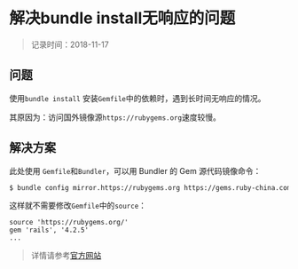 # 解决bundle install无响应的问题
> 记录时间：2018-11-17

## 问题

使用`bundle install` 安装`Gemfile`中的依赖时，遇到长时间无响应的情况。

其原因为：访问国外镜像源`https://rubygems.org`速度较慢。

## 解决方案

此处使用 `Gemfile`和`Bundler`，可以用 Bundler 的 Gem 源代码镜像命令：
```sh
$ bundle config mirror.https://rubygems.org https://gems.ruby-china.com
```

这样就不需要修改`Gemfile`中的`source`：
```gemfile
source 'https://rubygems.org/'
gem 'rails', '4.2.5'
...
```

> 详情请参考[官方网站](https://gems.ruby-china.com/)
